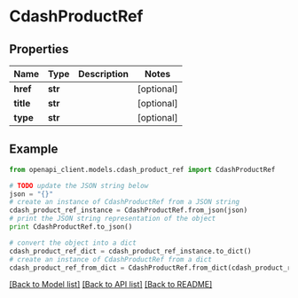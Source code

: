 # CdashProductRef


## Properties
Name | Type | Description | Notes
------------ | ------------- | ------------- | -------------
**href** | **str** |  | [optional] 
**title** | **str** |  | [optional] 
**type** | **str** |  | [optional] 

## Example

```python
from openapi_client.models.cdash_product_ref import CdashProductRef

# TODO update the JSON string below
json = "{}"
# create an instance of CdashProductRef from a JSON string
cdash_product_ref_instance = CdashProductRef.from_json(json)
# print the JSON string representation of the object
print CdashProductRef.to_json()

# convert the object into a dict
cdash_product_ref_dict = cdash_product_ref_instance.to_dict()
# create an instance of CdashProductRef from a dict
cdash_product_ref_from_dict = CdashProductRef.from_dict(cdash_product_ref_dict)
```
[[Back to Model list]](../README.md#documentation-for-models) [[Back to API list]](../README.md#documentation-for-api-endpoints) [[Back to README]](../README.md)


